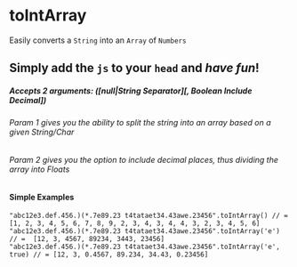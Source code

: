 # toIntArray
Easily converts a `String` into an `Array` of `Numbers`

## Simply add the `js` to your `head` and *have fun*!
##### Accepts 2 arguments: ([null|String Separator][, Boolean Include Decimal])
###### Param 1 gives you the ability to split the string into an array based on a given String/Char
###### Param 2 gives you the option to include decimal places, thus dividing the array into Floats

#### Simple Examples

	"abc12e3.def.456.)(*.7e89.23 t4tataet34.43awe.23456".toIntArray() // = [1, 2, 3, 4, 5, 6, 7, 8, 9, 2, 3, 4, 3, 4, 4, 3, 2, 3, 4, 5, 6]
	"abc12e3.def.456.)(*.7e89.23 t4tataet34.43awe.23456".toIntArray('e') // =  [12, 3, 4567, 89234, 3443, 23456]
	"abc12e3.def.456.)(*.7e89.23 t4tataet34.43awe.23456".toIntArray('e', true) // = [12, 3, 0.4567, 89.234, 34.43, 0.23456]

